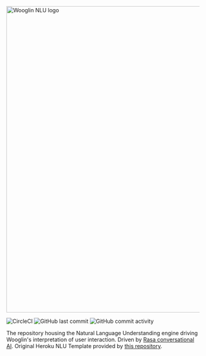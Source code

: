<p>
  <img src="https://i.imgur.com/962Gazx.png" alt="Wooglin NLU logo" width="800"></img>
</p>

![CircleCI](https://img.shields.io/circleci/build/github/WooglinAlphaZeta/wooglin-nlu/main?style=for-the-badge)
<img alt="GitHub last commit" src="https://img.shields.io/github/last-commit/WooglinAlphaZeta/wooglin-nlu?color=%20%23ff751a&style=for-the-badge">
<img alt="GitHub commit activity" src="https://img.shields.io/github/commit-activity/m/WooglinAlphaZeta/wooglin-nlu?style=for-the-badge">

The repository housing the Natural Language Understanding engine driving Wooglin's interpretation of user interaction. Driven by [Rasa conversational AI](https://rasa.com/). Original Heroku NLU Template provided by [this repository](https://github.com/just-ai/rasa-heroku-template). 